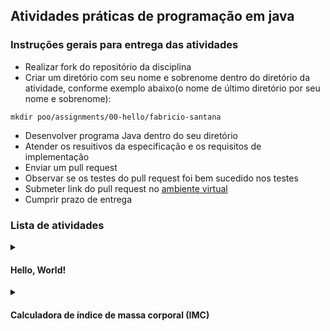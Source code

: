 ## Atividades práticas de programação em java

### Instruções gerais para entrega das atividades
* Realizar fork do repositório da disciplina
* Criar um diretório com seu nome e sobrenome dentro do diretório da atividade, conforme exemplo abaixo(o nome de último diretório por seu nome e sobrenome):
```
mkdir poo/assignments/00-hello/fabricio-santana  
```
* Desenvolver programa Java dentro do seu diretório
* Atender os resuitivos da especificação e os requisitos de implementação
* Enviar um pull request
* Observar se os testes do pull request foi bem sucedido nos testes
* Submeter link do pull request no [ambiente virtual](https://ambientevirtual.idp.edu.br/)
* Cumprir prazo de entrega

### Lista de atividades

<details>
<summary><h4>Hello, World!</h4></summary>
  
#### Especificação

1. O programa deve imprimir no console a expressão "Hello, World!".
```
Hello, World!
```
#### Requisitos de implementação
  
1. O programa deve contar uma classe com nome *HelloWorld*
2. A classe deve ter 1 método público (_public_) e estático (_static_): *main*
3. O método *main* deve receber um parâmetro do tipo _String[]_ e não retornar nenhum valor (_void_)
7. Utilizar a classe [System.out](https://docs.oracle.com/en/java/javase/23/docs/api/java.base/java/lang/System.html#out) para imprimir informações no console
</details>

</details>

<details>
<summary><h4>Calculadora de índice de massa corporal (IMC)</h4></summary>

#### Especificação

1. O programa deve solicitar ao usuário peso (kg) e altura (m).
```
Digite seu peso em quilogramas: 80
Digite sua altura em metros: 1.85
```
2. O programa deve calcular o Índice de Massa Corporal (IMC) usando a fórmula:
```math
   IMC = {peso (kg) \over altura (m) ^2}
```
4. O programa deve classificar o IMC de acordo [classificação do Ministério da Saúde](https://linhasdecuidado.saude.gov.br/portal/obesidade-no-adulto/definicao-obesidade-no-adulto/indice-massa-corporal/):
* Abaixo do peso: IMC < 18.50
* Eutrófico: 18.5 ≤ IMC < 24.99
* Sobrepeso: 25.0 ≤ IMC < 29.99
* Obesidade grau I: 30.0 ≤ IMC < 34.99
* Obesidade grau II: 35.0 ≤ IMC < 39.99
* Obesidade grau III: IMC ≥ 40.0
5. O programa deve imprimir no console o resultado do cálculo e da classificação
```bash
Seu IMC é: 23.37
Classificação: Eutrófico
```
#### Requisitos de implementação

1. O programa deve contar uma classe com nome CalculadoraIMC
2. A classe deve ter 3 métodos públicos (_public_) e estáticos (_static_): *main*, *calcularIMC* e *classificarIMC*
3. O método *main* deve receber um parâmetro do tipo _String[]_ e não retornar nenhum valor (_void_)
4. O método *calcularIMC* deve receber dois parâmatros, *peso* e *altura*, ambos do tipo double e deve retornar um valor _double_
5. O método *classificarIMC* deve receber um parâmetro, valor do *imc*, do tipo double e deve retornar um valor do tipo _String_ com a classificação do IMC
6. Utilizar a classe [java.util.Scanner](https://docs.oracle.com/en/java/javase/23/docs/api/java.base/java/util/Scanner.html) para ler entrada do console
7. Utilizar a classe [System.out](https://docs.oracle.com/en/java/javase/23/docs/api/java.base/java/lang/System.html#out) para imprimir informações no console
</details>
